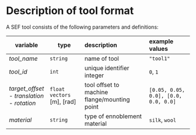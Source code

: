# Description of tool format

A SEF tool consists of the following parameters and definitions:

| variable | type | description | example values |
| ---      | ---  | :---         | :--- |
| _tool_name_ | `string` | name of tool | `"tool1"` |
| _tool_id_ | `int` | unique identifier integer | `0`, `1` |
| _target_offset_ <br> - _translation_ <br> - _rotation_ | `float vectors` [m], [rad] | tool offset to machine flange/mounting point | `[0.05, 0.05, 0.0], [0.0, 0.0, 0.0]` |
| _material_ | `string` | type of ennoblement material | `silk`, `wool` |